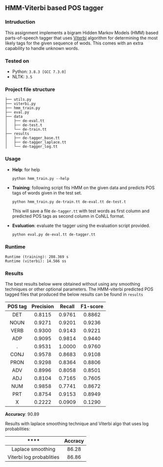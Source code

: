 ## HMM-Viterbi based POS tagger

### Intruduction

This assignment implements a bigram Hidden Markov Models (HMM) based parts-of-speech tagger that uses [Viterbi](https://en.wikipedia.org/wiki/Viterbi_algorithm) algorithm for determining the most likely tags for the given sequence of wods. This comes with an extra capability to handle unknown words.

### Tested on

- Python: `3.8.3 [GCC 7.3.0]`
- NLTK: `3.5`

### Project file structure

```
├── utils.py
├── viterbi.py
├── hmm_train.py
├── eval.py
├── data
│   ├── de-eval.tt
│   ├── de-test.t
│   └── de-train.tt
├── results
│   ├── de-tagger_base.tt
│   ├── de-tagger_laplace.tt
│   └── de-tagger_log.tt

```

### Usage

- **Help**: for help
  ```
  python hmm_train.py --help
  ```
- **Training**: following script fits HMM on the given data and predicts POS tags of words given in the test set.

  ```
  python hmm_train.py de-train.tt de-eval.tt de-test.t
  ```

  This will save a file `de-tagger.tt` with test words as first column and predicted POS tags as second column in CoNLL format.

- **Evaluation**: evaluate the tagger using the evaluation script provided.
  ```
  python eval.py de-eval.tt de-tagger.tt
  ```

### Runtime

```
Runtime (training): 208.369 s
Runtime (viterbi): 14.566 ss
```

### Results

The best results below were obtained without using any smoothing techniques or other optional parameters. The HMM-viterbi predicted POS tagged files that produced the below results can be found in `results`

| **POS tag** | **Precision** | **Recall** | **F1-score** |
| :---------: | :-----------: | :--------: | :----------: |
|     DET     |    0.8115     |   0.9761   |    0.8862    |
|    NOUN     |    0.9271     |   0.9201   |    0.9236    |
|    VERB     |    0.9300     |   0.9143   |    0.9221    |
|     ADP     |    0.9095     |   0.9814   |    0.9440    |
|      .      |    0.9531     |   1.0000   |    0.9760    |
|    CONJ     |    0.9578     |   0.8683   |    0.9108    |
|    PRON     |    0.9298     |   0.8364   |    0.8806    |
|     ADV     |    0.8996     |   0.8058   |    0.8501    |
|     ADJ     |    0.8104     |   0.7165   |    0.7605    |
|     NUM     |    0.9858     |   0.7741   |    0.8672    |
|     PRT     |    0.8754     |   0.9153   |    0.8949    |
|      X      |    0.2222     |   0.0909   |    0.1290    |

**Accuracy**: 90.89

Results with laplace smoothing technique and Viterbi algo that uses log probablities:

|         \*\*\*\*         | **Accracy** |
| :----------------------: | :---------: |
|    Laplace smoothing     |    86.28    |
| Viterbi log probablities |    86.86    |

